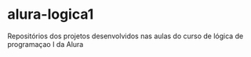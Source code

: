 # alura-logica1
Repositórios dos projetos desenvolvidos nas aulas do curso de lógica de programaçao I da Alura
